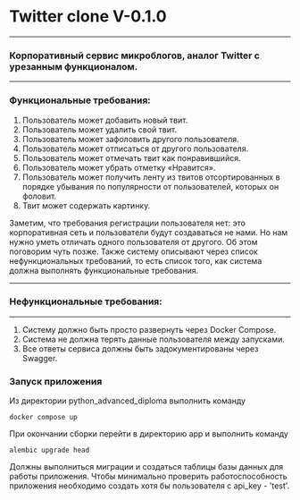 # Twitter clone V-0.1.0

***

### Корпоративный сервис микроблогов, аналог Twitter с урезанным функционалом.

***

### Функциональные требования:

1. Пользователь может добавить новый твит.
2. Пользователь может удалить свой твит.
3. Пользователь может зафоловить другого пользователя.
4. Пользователь может отписаться от другого пользователя.
5. Пользователь может отмечать твит как понравившийся.
6. Пользователь может убрать отметку «Нравится».
7. Пользователь может получить ленту из твитов отсортированных в
порядке убывания по популярности от пользователей, которых он
фоловит.
8. Твит может содержать картинку.

Заметим, что требования регистрации пользователя нет: это корпоративная сеть и пользователи будут создаваться не нами. Но нам нужно уметь отличать одного пользователя от другого. Об этом поговорим чуть позже. Также систему описывают через список нефункциональных требований, то
есть список того, как система должна выполнять функциональные
требования.

***

### Нефункциональные требования:

***

1. Систему должно быть просто развернуть через Docker Compose.
2. Система не должна терять данные пользователя между запусками.
3. Все ответы сервиса должны быть задокументированы через Swagger.


### Запуск приложения

Из директории python_advanced_diploma выполнить команду

`docker compose up`

При окончании сборки перейти в директорию app и выполнить команду 

`alembic upgrade head`

Должны выполниться миграции и создаться таблицы базы данных для работы приложения.
Чтобы минимально проверить работоспособность приложения необходимо создать хотя бы пользователя с api_key - 'test'.
